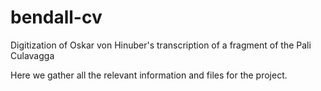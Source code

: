 # bendall-cv
Digitization of Oskar von Hinuber's transcription of a fragment of the Pali Culavagga

Here we gather all the relevant information and files for the project.
